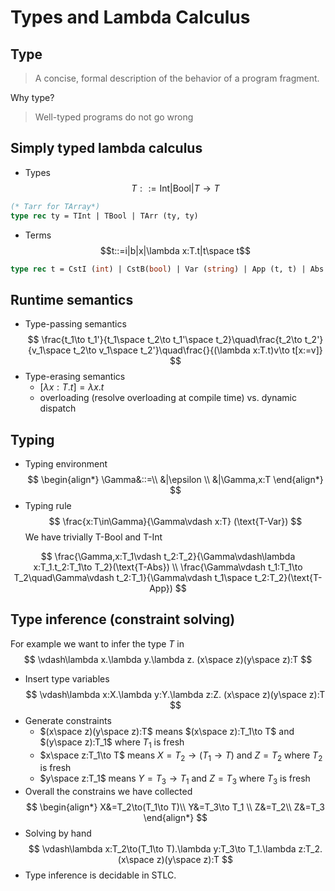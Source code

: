 # Types and Lambda Calculus
## Type
> A concise, formal description of the behavior of a program fragment.

Why type?
> Well-typed programs do not go wrong

## Simply typed lambda calculus
- Types
$$T::=\text{Int}|\text{Bool}|T\to T$$
```ocaml
(* Tarr for TArray*)
type rec ty = TInt | TBool | TArr (ty, ty)
```
- Terms
$$t::=i|b|x|\lambda x:T.t|t\space t$$
```ocaml
type rec t = CstI (int) | CstB(bool) | Var (string) | App (t, t) | Abs (string, ty, t)
```

## Runtime semantics
- Type-passing semantics
$$
\frac{t_1\to t_1'}{t_1\space t_2\to t_1'\space t_2}\quad\frac{t_2\to t_2'}{v_1\space t_2\to v_1\space t_2'}\quad\frac{}{(\lambda x:T.t)v\to t[x:=v]}
$$
- Type-erasing semantics
  - $[\lambda  x:T.t]=\lambda x.t$
  - overloading (resolve overloading at compile time) vs. dynamic dispatch

## Typing
- Typing environment
$$
\begin{align*}
\Gamma&::=\\ &|\epsilon \\ &|\Gamma,x:T
\end{align*}
$$
- Typing rule
$$
\frac{x:T\in\Gamma}{\Gamma\vdash x:T} (\text{T-Var})
$$
We have trivially T-Bool and T-Int

$$
\frac{\Gamma,x:T_1\vdash t_2:T_2}{\Gamma\vdash\lambda x:T_1.t_2:T_1\to T_2}(\text{T-Abs})
\\  
\frac{\Gamma\vdash t_1:T_1\to T_2\quad\Gamma\vdash t_2:T_1}{\Gamma\vdash t_1\space t_2:T_2}(\text{T-App})
$$

## Type inference (constraint solving)
For example we want to infer the type $T$ in
$$
\vdash\lambda x.\lambda y.\lambda z. (x\space z)(y\space z):T
$$
- Insert type variables
$$
\vdash\lambda x:X.\lambda y:Y.\lambda z:Z. (x\space z)(y\space z):T
$$
- Generate constraints
  - $(x\space z)(y\space z):T$ means $(x\space z):T_1\to T$ and $(y\space z):T_1$ where $T_1$ is fresh
  - $x\space z:T_1\to T$ means $X=T_2\to(T_1\to T)$ and $Z=T_2$ where $T_2$ is fresh
  - $y\space z:T_1$ means $Y=T_3\to T_1$ and $Z=T_3$ where $T_3$ is fresh
- Overall the constrains we have collected
$$
\begin{align*}
X&=T_2\to(T_1\to T)\\ 
Y&=T_3\to T_1 \\
Z&=T_2\\ 
Z&=T_3  
\end{align*}
$$
- Solving by hand
$$
\vdash\lambda x:T_2\to(T_1\to T).\lambda y:T_3\to T_1.\lambda z:T_2.(x\space z)(y\space z):T
$$
- Type inference is decidable in STLC. 